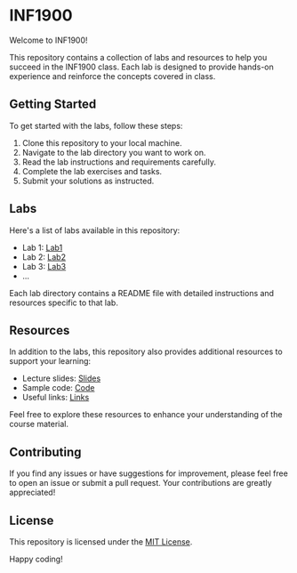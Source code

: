 # INF1900

Welcome to INF1900!

This repository contains a collection of labs and resources to help you succeed in the INF1900 class. Each lab is designed to provide hands-on experience and reinforce the concepts covered in class.

## Getting Started

To get started with the labs, follow these steps:

1. Clone this repository to your local machine.
2. Navigate to the lab directory you want to work on.
3. Read the lab instructions and requirements carefully.
4. Complete the lab exercises and tasks.
5. Submit your solutions as instructed.

## Labs

Here's a list of labs available in this repository:

- Lab 1: [Lab1](./lab1/README.md)
- Lab 2: [Lab2](./lab2/README.md)
- Lab 3: [Lab3](./lab3/README.md)
- ...

Each lab directory contains a README file with detailed instructions and resources specific to that lab.

## Resources

In addition to the labs, this repository also provides additional resources to support your learning:

- Lecture slides: [Slides](./slides/)
- Sample code: [Code](./code/)
- Useful links: [Links](./links.md)

Feel free to explore these resources to enhance your understanding of the course material.

## Contributing

If you find any issues or have suggestions for improvement, please feel free to open an issue or submit a pull request. Your contributions are greatly appreciated!

## License

This repository is licensed under the [MIT License](./LICENSE).

Happy coding!
